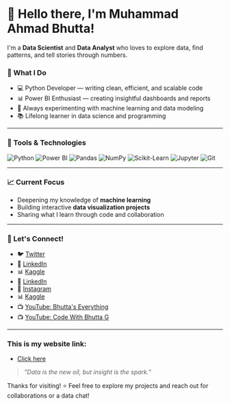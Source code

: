# 👋 Hello there, I'm Muhammad Ahmad Bhutta!

I'm a **Data Scientist** and **Data Analyst** who loves to explore data, find patterns, and tell stories through numbers.

### 🔧 What I Do
- 💻 Python Developer — writing clean, efficient, and scalable code
- 📊 Power BI Enthusiast — creating insightful dashboards and reports
- 🤖 Always experimenting with machine learning and data modeling
- 📚 Lifelong learner in data science and programming

---

### 🚀 Tools & Technologies
![Python](https://img.shields.io/badge/-Python-3776AB?style=flat-square&logo=python&logoColor=white)
![Power BI](https://img.shields.io/badge/-PowerBI-F2C811?style=flat-square&logo=powerbi&logoColor=black)
![Pandas](https://img.shields.io/badge/-Pandas-150458?style=flat-square&logo=pandas)
![NumPy](https://img.shields.io/badge/-NumPy-013243?style=flat-square&logo=numpy)
![Scikit-Learn](https://img.shields.io/badge/-Scikit--Learn-F7931E?style=flat-square&logo=scikit-learn&logoColor=white)
![Jupyter](https://img.shields.io/badge/-Jupyter-F37626?style=flat-square&logo=jupyter&logoColor=white)
![Git](https://img.shields.io/badge/-Git-F05032?style=flat-square&logo=git&logoColor=white)

---

### 📈 Current Focus
- Deepening my knowledge of **machine learning**
- Building interactive **data visualization projects**
- Sharing what I learn through code and collaboration

---

### 🌱 Let's Connect!
- 🐦 [Twitter](https://x.com/BestThe34569?s=09)
- 💼 [LinkedIn](https://www.linkedin.com/in/ahmad-azhar-518231294)
- 📊 [Kaggle](https://www.kaggle.com/muhammadahmadbhutta)
- 🔗 [LinkedIn](https://www.linkedin.com/in/ahmad-azhar-518231294/)  
- 📸 [Instagram](https://www.instagram.com/muhammadahmadbhutta784/)  
- 📊 [Kaggle](https://www.kaggle.com/muhammadahmadbhutta)  
- 📺 [YouTube: Bhutta's Everything](https://youtube.com/@bhuttageverything)  
- 📺 [YouTube: Code With Bhutta G](https://www.youtube.com/@CODEWITHBHUTTAG)

---
### This is my website link:
- [Click here](https://ahmadbhuttacompany.my.canva.site/)


> *"Data is the new oil, but insight is the spark."*

Thanks for visiting! ⭐ Feel free to explore my projects and reach out for collaborations or a data chat!
